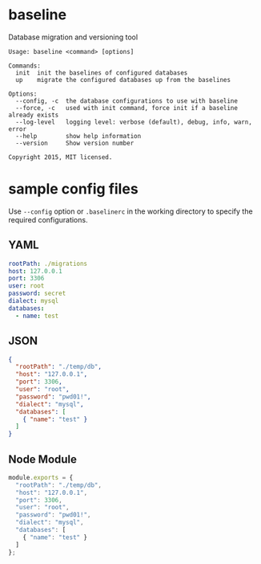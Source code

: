# baseline
Database migration and versioning tool

```
Usage: baseline <command> [options]

Commands:
  init  init the baselines of configured databases
  up    migrate the configured databases up from the baselines

Options:
  --config, -c  the database configurations to use with baseline
  --force, -c   used with init command, force init if a baseline already exists
  --log-level   logging level: verbose (default), debug, info, warn, error
  --help        show help information
  --version     Show version number

Copyright 2015, MIT licensed.
```
# sample config files

Use `--config` option or `.baselinerc` in the working directory to specify the required configurations.

## YAML
```yaml
rootPath: ./migrations
host: 127.0.0.1
port: 3306
user: root
password: secret
dialect: mysql
databases:
  - name: test

```

## JSON
```json
{
  "rootPath": "./temp/db",
  "host": "127.0.0.1",
  "port": 3306,
  "user": "root",
  "password": "pwd01!",
  "dialect": "mysql",
  "databases": [
    { "name": "test" }
  ]
}
```


## Node Module
```js
module.exports = {
  "rootPath": "./temp/db",
  "host": "127.0.0.1",
  "port": 3306,
  "user": "root",
  "password": "pwd01!",
  "dialect": "mysql",
  "databases": [
    { "name": "test" }
  ]
};

```
